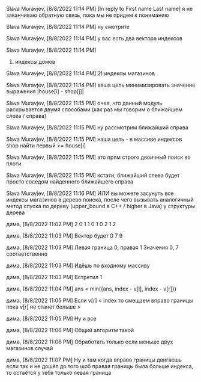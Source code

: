 Slava Muravjev, [8/8/2022 11:14 PM]
[In reply to First name Last name]
я не заканчиваю обратную связь, пока мы не придем к пониманию

Slava Muravjev, [8/8/2022 11:14 PM]
ну смотрите

Slava Muravjev, [8/8/2022 11:14 PM]
у вас есть два вектора индексов

Slava Muravjev, [8/8/2022 11:14 PM]
1) индексы домов

Slava Muravjev, [8/8/2022 11:14 PM]
2) индексы магазинов

Slava Muravjev, [8/8/2022 11:14 PM]
ваша цель минимизировать значение выражения |house[i] - shop[j]|

Slava Muravjev, [8/8/2022 11:15 PM]
очев, что данный модуль раскрывается двумя способами (как раз мы говорим о ближайшем слева / справа)

Slava Muravjev, [8/8/2022 11:15 PM]
ну рассмотрим ближайший справа

Slava Muravjev, [8/8/2022 11:15 PM]
наша цель - в массиве индексов shop найти первый >= house[i]

Slava Muravjev, [8/8/2022 11:15 PM]
это прям строго двоичный поиск во плоти

Slava Muravjev, [8/8/2022 11:15 PM]
кстати, ближайший слева будет просто соседом найденного ближайшего справа

Slava Muravjev, [8/8/2022 11:16 PM]
ИЛИ вы можете засунуть все индексы магазинов в дерево поиска, после чего вызывать аналогичный метод спуска по дереву (upper_bound в С++ / higher в Java) у структуры дерева



дима, [8/8/2022 11:02 PM]
2 0 1 1 0 1 0 2 1 2

дима, [8/8/2022 11:03 PM]
Вектор будет 0 7 9

дима, [8/8/2022 11:03 PM]
Левая граница 0, правая 1
Значения 0, 7 соответственно

дима, [8/8/2022 11:03 PM]
Идёшь по входному массиву

дима, [8/8/2022 11:03 PM]
Встретил 1

дима, [8/8/2022 11:04 PM]
ans = min({ans, index - v[l], index - v[r]})

дима, [8/8/2022 11:05 PM]
Если v[r] < index то смещаем вправо границы пока v[r] не станет больше >

дима, [8/8/2022 11:05 PM]
Ну и все

дима, [8/8/2022 11:06 PM]
Общий алгоритм такой

дима, [8/8/2022 11:06 PM]
Обработать только если меньше двух магазинов случай

дима, [8/8/2022 11:07 PM]
Ну и там когда вправо границы двигаешь если так и не дошёл до того шоб правая границы была больше индекса, то остаётся у тебя только левая граница
